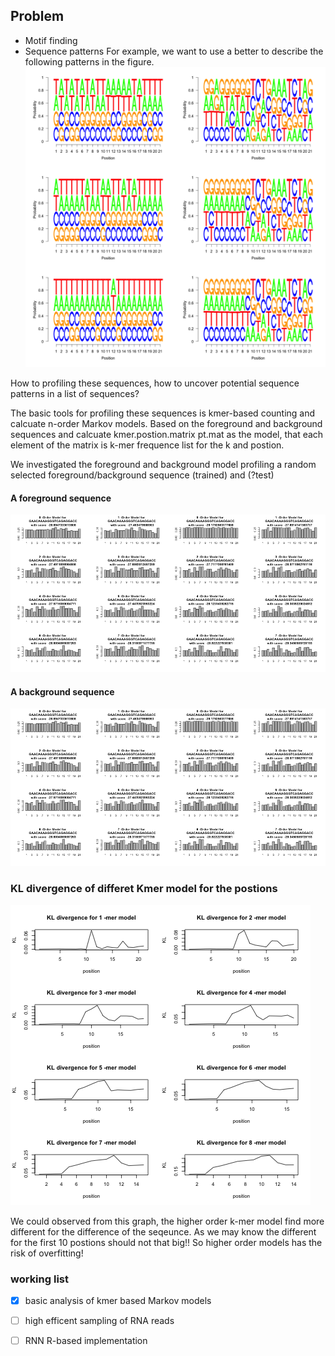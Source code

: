 ## Problem ##
* Motif finding
* Sequence patterns
  For example, we want to use a better to describe the following patterns in the figure. 
 ![MAQC_sampleA_contextGenomic](https://github.com/yaozhong/ns_profiling/blob/master/A.back.fore.png)
  
 How to profiling these sequences, how to uncover potential sequence patterns in a list of sequences?

The basic tools for profiling these sequences is kmer-based counting and calcuate n-order Markov models. 
Based on the foreground and background sequences and calcuate kmer.postion.matrix pt.mat as the model,
that each element of the matrix is k-mer frequence list for the k and postion. 

We investigated the foreground and background model profiling a random selected foreground/background
sequence (trained) and (?test)

#### A foreground sequence
![foreseq_foreModel_backModel](https://github.com/yaozhong/ns_profiling/blob/master/foreseq_foreModel_backModel.png)

#### A background sequence 
![backseq_foreModel_backModel](https://github.com/yaozhong/ns_profiling/blob/master/backseq_foreModel_backModel.png)

### KL divergence of differet Kmer model for the postions 
![KL divergences](https://github.com/yaozhong/ns_profiling/blob/master/kmer_model_KL.png)

We could observed from this graph, the higher order k-mer model find more different for the difference of the seqeunce.
As we may know the different for the first 10 postions should not that big!!
So higher order models has the risk of overfitting!


### working list
- [x] basic analysis of kmer based Markov models
- [ ] high efficent sampling of RNA reads
- [ ] RNN R-based implementation





